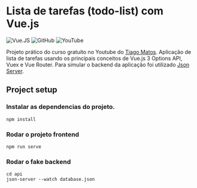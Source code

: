 # Lista de tarefas (todo-list) com Vue.js
![Vue.JS](https://img.shields.io/badge/Vue.js-35495E?style=for-the-badge&logo=vue.js&logoColor=4FC08D)
![GitHub](https://img.shields.io/badge/github-%23121011.svg?style=for-the-badge&logo=github&logoColor=white)
![YouTube](https://img.shields.io/badge/YouTube-%23FF0000.svg?style=for-the-badge&logo=YouTube&logoColor=white)

Projeto prático do curso gratuíto no Youtube do [Tiago Matos](https://www.youtube.com/channel/UCXUWGUoYNwtRxaRPoB4KocA). Aplicação de lista de tarefas usando os principais conceitos de Vue.js 3 Options API, Vuex e Vue Router. Para simular o backend da aplicação foi utilizado [Json Server](https://github.com/typicode/json-server).

## Project setup

### Instalar as dependencias do projeto.
```
npm install
```

### Rodar o projeto frontend
```
npm run serve
```

### Rodar o fake backend
```
cd api
json-server --watch database.json
```


